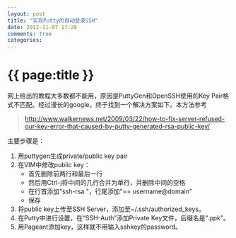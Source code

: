 ```yaml
---
layout: post
title: "实现Putty的自动登录SSH"
date: 2012-11-07 17:28
comments: true
categories: 
---
```


{{ page:title }}
====

网上给出的教程大多数都不能用，原因是PuttyGen和OpenSSH使用的Key Pair格式不匹配。经过漫长的google，终于找到一个解决方案如下。本方法参考
>http://www.walkernews.net/2009/03/22/how-to-fix-server-refused-our-key-error-that-caused-by-putty-generated-rsa-public-key/

主要步骤是：

1. 用puttygen生成private/public key pair
2. 在VIM中修改public key：
	* 首先删除前两行和最后一行
	* 然后用Ctrl-j将中间的几行合并为单行，并删除中间的空格
	* 在行首添加"ssh-rsa "，行尾添加"== username@domain"
	* 保存
3. 将public key上传至SSH Server，添加至~/.ssh/authorized_keys。
4. 在Putty中进行设置，在“SSH-Auth”添加Private Key文件，后缀名是".ppk"。
5. 用Pageant添加key，这样就不用输入sshkey的password。